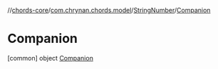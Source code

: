 //[chords-core](../../../../index.md)/[com.chrynan.chords.model](../../index.md)/[StringNumber](../index.md)/[Companion](index.md)



# Companion  
 [common] object [Companion](index.md)   


